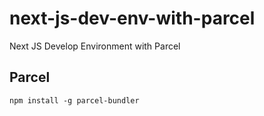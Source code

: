 # next-js-dev-env-with-parcel
Next JS Develop Environment with Parcel

## Parcel

```
npm install -g parcel-bundler
```
